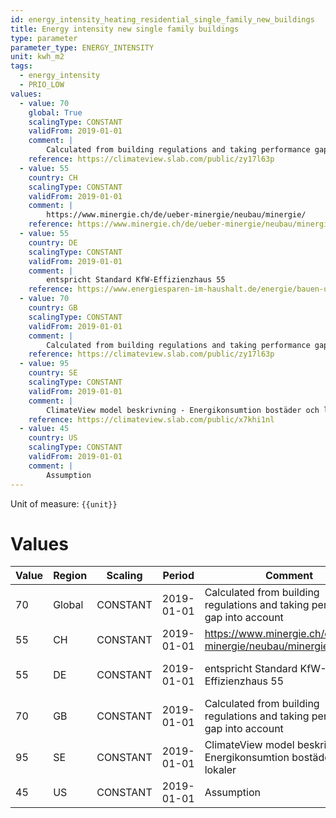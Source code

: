 ```yaml
---
id: energy_intensity_heating_residential_single_family_new_buildings
title: Energy intensity new single family buildings
type: parameter
parameter_type: ENERGY_INTENSITY
unit: kwh_m2
tags:
  - energy_intensity
  - PRIO_LOW
values:
  - value: 70
    global: True
    scalingType: CONSTANT
    validFrom: 2019-01-01
    comment: |
        Calculated from building regulations and taking performance gap into account
    reference: https://climateview.slab.com/public/zy17l63p
  - value: 55
    country: CH
    scalingType: CONSTANT
    validFrom: 2019-01-01
    comment: |
        https://www.minergie.ch/de/ueber-minergie/neubau/minergie/
    reference: https://www.minergie.ch/de/ueber-minergie/neubau/minergie/
  - value: 55
    country: DE
    scalingType: CONSTANT
    validFrom: 2019-01-01
    comment: |
        entspricht Standard KfW-Effizienzhaus 55
    reference: https://www.energiesparen-im-haushalt.de/energie/bauen-und-modernisieren/hausbau-regenerative-energie/energieverbrauch/kfw-55-haus.html#:~:text=Der%20Name%20ist%20Programm%3A%20Der,den%20KfW%20100%20Standard%20erf%C3%BCllt.
  - value: 70
    country: GB
    scalingType: CONSTANT
    validFrom: 2019-01-01
    comment: |
        Calculated from building regulations and taking performance gap into account
    reference: https://climateview.slab.com/public/zy17l63p
  - value: 95
    country: SE
    scalingType: CONSTANT
    validFrom: 2019-01-01
    comment: |
        ClimateView model beskrivning - Energikonsumtion bostäder och lokaler
    reference: https://climateview.slab.com/public/x7khi1nl
  - value: 45
    country: US
    scalingType: CONSTANT
    validFrom: 2019-01-01
    comment: |
        Assumption
---
```



Unit of measure: `{{unit}}`


# Values


| Value | Region | Scaling | Period | Comment | Reference |
|-------|--------|---------|--------|---------|-----------|
| 70 | Global | CONSTANT | 2019-01-01 | Calculated from building regulations and taking performance gap into account | https://climateview.slab.com/public/zy17l63p |
| 55 | CH | CONSTANT | 2019-01-01 | https://www.minergie.ch/de/ueber-minergie/neubau/minergie/ | https://www.minergie.ch/de/ueber-minergie/neubau/minergie/ |
| 55 | DE | CONSTANT | 2019-01-01 | entspricht Standard KfW-Effizienzhaus 55 | https://www.energiesparen-im-haushalt.de/energie/bauen-und-modernisieren/hausbau-regenerative-energie/energieverbrauch/kfw-55-haus.html#:~:text=Der%20Name%20ist%20Programm%3A%20Der,den%20KfW%20100%20Standard%20erf%C3%BCllt. |
| 70 | GB | CONSTANT | 2019-01-01 | Calculated from building regulations and taking performance gap into account | https://climateview.slab.com/public/zy17l63p |
| 95 | SE | CONSTANT | 2019-01-01 | ClimateView model beskrivning - Energikonsumtion bostäder och lokaler | https://climateview.slab.com/public/x7khi1nl |
| 45 | US | CONSTANT | 2019-01-01 | Assumption |  |


